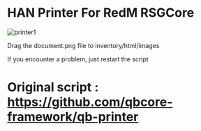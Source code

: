 # HAN Printer For RedM RSGCore
![printer1](https://github.com/HmdanSA/han_printer/assets/165506655/44e9687f-2ccb-45b3-86d3-dd920e79443c)

Drag the document.png file to inventory/html/images

If you encounter a problem, just restart the script

# Original script : https://github.com/qbcore-framework/qb-printer
